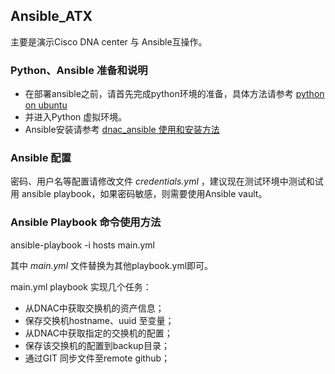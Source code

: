 ## Ansible_ATX

主要是演示Cisco DNA center 与 Ansible互操作。

### Python、Ansible 准备和说明

- 在部署ansible之前，请首先完成python环境的准备，具体方法请参考 [ python on ubuntu ](https://github.com/yijxiang/python-on-ubuntu)
- 并进入Python 虚拟环境。
- Ansible安装请参考 [ dnac_ansible 使用和安装方法 ](https://github.com/yijxiang/python-on-ubuntu/blob/main/dnac_ansible%20%E4%BD%BF%E7%94%A8%E5%92%8C%E5%AE%89%E8%A3%85%E6%96%B9%E6%B3%95.md)


### Ansible 配置

密码、用户名等配置请修改文件 *credentials.yml* ，建议现在测试环境中测试和试用 ansible playbook，如果密码敏感，则需要使用Ansible vault。


### Ansible Playbook 命令使用方法

ansible-playbook -i hosts main.yml

其中 *main.yml* 文件替换为其他playbook.yml即可。


main.yml playbook 实现几个任务：
- 从DNAC中获取交换机的资产信息；
- 保存交换机hostname、uuid 至变量；
- 从DNAC中获取指定的交换机的配置；
- 保存该交换机的配置到backup目录；
- 通过GIT 同步文件至remote github；



